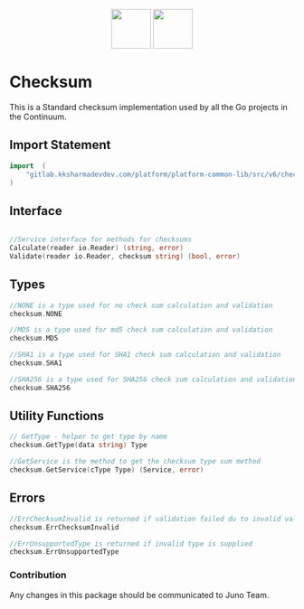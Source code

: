 <p align="center">
<img height=70px src="docs/images/logo.png">
<img height=70px src="docs/images/Go-Logo_Blue.png">
</p>

# Checksum

This is a Standard checksum implementation used by all the Go projects in the Continuum.

## Import Statement

```go
import	(
	"gitlab.kksharmadevdev.com/platform/platform-common-lib/src/v6/checksum"
)
```

## Interface

```go

//Service interface for methods for checksums
Calculate(reader io.Reader) (string, error)
Validate(reader io.Reader, checksum string) (bool, error)
```

## Types

```go
//NONE is a type used for no check sum calculation and validation
checksum.NONE

//MD5 is a type used for md5 check sum calculation and validation
checksum.MD5

//SHA1 is a type used for SHA1 check sum calculation and validation
checksum.SHA1

//SHA256 is a type used for SHA256 check sum calculation and validation
checksum.SHA256
```

## Utility Functions

```go
// GetType - helper to get type by name
checksum.GetType(data string) Type

//GetService is the method to get the checksum type sum method
checksum.GetService(cType Type) (Service, error)
```

## Errors

```go
//ErrChecksumInvalid is returned if validation failed du to invalid value
checksum.ErrChecksumInvalid

//ErrUnsupportedType is returned if invalid type is supplied
checksum.ErrUnsupportedType
```

### Contribution

Any changes in this package should be communicated to Juno Team.
